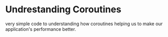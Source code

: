 # Undrestanding Coroutines
very simple code to understanding how coroutines helping us to make our application's performance better.
